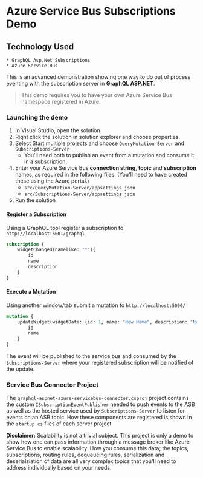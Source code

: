 # Azure Service Bus Subscriptions Demo

## Technology Used
```
* GraphQL Asp.Net Subscriptions
* Azure Service Bus
```

This is an advanced demonstration showing one way to do out of process eventing with the subscription server in **GraphQL ASP.NET**.  

> This demo requires you to have your own Azure Service Bus namespace registered in Azure. 

### Launching the demo

1. In Visual Studio, open the solution 
2. Right click the solution in solution explorer and choose properties.
3. Select Start multiple projects and choose `QueryMutation-Server` and `Subscriptions-Server`
   * You'll need both to publish an event from a mutation and consume it in a subscription.
4. Enter your Azure Service Bus **connection string**, **topic** and **subscription** names, as required in the following files. (You'll need to have created these using the Azure portal.)
   * `src/QueryMutation-Server/appsettings.json`
   * `src/Subscriptions-Server/appsettings.json`
5. Run the solution


#### Register a Subscription
Using a GraphQL tool register a subscription to `http://localhost:5001/graphql` 
```graphql
subscription {
    widgetChanged(namelike: "*"){
        id
        name
        description
    }
}
```

#### Execute a Mutation
Using another window/tab submit a mutation to `http://localhost:5000/`
``` graphql
mutation {
    updateWidget(widgetData: {id: 1, name: "New Name", description: "New Desc"}){
        id
        name
    }
}
```

The event will be published to the service bus and consumed by the `Subscriptions-Server` where your registered subscription will be notified of the update. 


### Service Bus Connector Project
The `graphql-aspnet-azure-servicebus-connector.csproj` project contains the custom `ISubscriptionEventPublisher` needed to push events to the ASB as well as the hosted service used by `Subscriptions-Server` to listen for events on an ASB topic. How these components are registered is shown in the `startup.cs` files of each server project


**Disclaimer:** Scalability is not a trivial subject. This project is only a demo to show how one can pass information through a message broker like Azure Service Bus to enable scalability. How you consume this data; the topics, subscriptions, routing rules, dequeueing rules, serialization and deserialziation of data are all very complex topics that you'll need to address individually based on your needs.